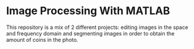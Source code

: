 # Image Processing With MATLAB

This repository is a mix of 2 different projects: editing images in the space and frequency domain and segmenting images in order to obtain the amount of coins in the photo.

